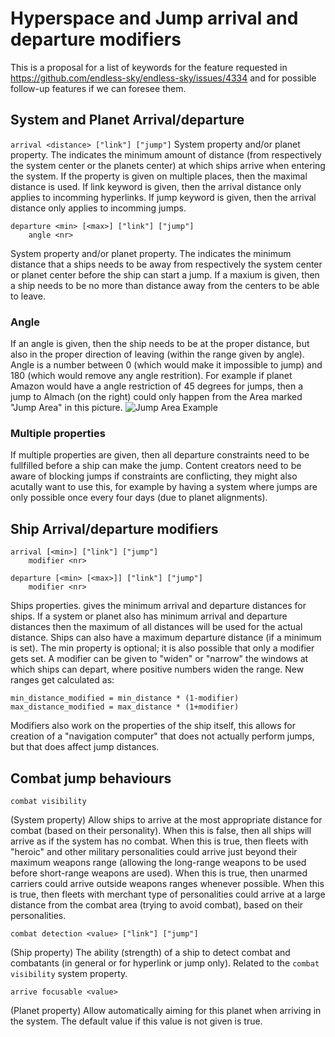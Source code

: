 # Hyperspace and Jump arrival and departure modifiers

This is a proposal for a list of keywords for the feature requested in https://github.com/endless-sky/endless-sky/issues/4334 and for possible follow-up features if we can foresee them.

## System and Planet Arrival/departure

```arrival <distance> ["link"] ["jump"]```
System property and/or planet property. The <distance> indicates the minimum amount of distance (from respectively the system center or the planets center) at which ships arrive when entering the system.
If the property is given on multiple places, then the maximal distance is used.
If link keyword is given, then the arrival distance only applies to incomming hyperlinks.
If jump keyword is given, then the arrival distance only applies to incomming jumps.

```
departure <min> [<max>] ["link"] ["jump"]
    angle <nr>
```

System property and/or planet property. The <min> indicates the minimum distance that a ships needs to be away from respectively the system center or planet center before the ship can start a jump.
If a maxium is given, then a ship needs to be no more than distance away from the centers to be able to leave.

### Angle

If an angle is given, then the ship needs to be at the proper distance, but also in the proper direction of leaving (within the range given by angle). Angle is a number between 0 (which would make it impossible to jump) and 180 (which would remove any angle restrition).
For example if planet Amazon would have a angle restriction of 45 degrees for jumps, then a jump to Almach (on the right) could only happen from the Area marked "Jump Area" in this picture.
![Jump Area Example](./jump_arrive_depart_modifiers_angle.png)

### Multiple properties

If multiple properties are given, then all departure constraints need to be fullfilled before a ship can make the jump.
Content creators need to be aware of blocking jumps if constraints are conflicting, they might also acutally want to use this, for example by having a system where jumps are only possible once every four days (due to planet alignments).


## Ship Arrival/departure modifiers

```
arrival [<min>] ["link"] ["jump"]
	modifier <nr>

departure [<min> [<max>]] ["link"] ["jump"]
	modifier <nr>
```
Ships properties. <min> gives the minimum arrival and departure distances for ships. If a system or planet also has minimum arrival and departure distances then the maximum of all distances will be used for the actual distance.
Ships can also have a maximum departure distance (if a minimum is set).
The min property is optional; it is also possible that only a modifier gets set.
A modifier can be given to "widen" or "narrow" the windows at which ships can depart, where positive numbers widen the range.
New ranges get calculated as:
```
min_distance_modified = min_distance * (1-modifier)
max_distance_modified = max_distance * (1+modifier)
```
Modifiers also work on the properties of the ship itself, this allows for creation of a "navigation computer" that does not actually perform jumps, but that does affect jump distances.

## Combat jump behaviours

```
combat visibility
```
(System property)
Allow ships to arrive at the most appropriate distance for combat (based on their personality).
When this is false, then all ships will arrive as if the system has no combat.
When this is true, then fleets with "heroic" and other military personalities could arrive just beyond their maximum weapons range (allowing the long-range weapons to be used before short-range weapons are used).
When this is true, then unarmed carriers could arrive outside weapons ranges whenever possible.
When this is true, then fleets with merchant type of personalities could arrive at a large distance from the combat area (trying to avoid combat), based on their personalities.


```
combat detection <value> ["link"] ["jump"]
```
(Ship property)
The ability (strength) of a ship to detect combat and combatants (in general or for hyperlink or jump only). Related to the `combat visibility` system property.


```
arrive focusable <value>
```
(Planet property)
Allow automatically aiming for this planet when arriving in the system. The default value if this value is not given is true.
